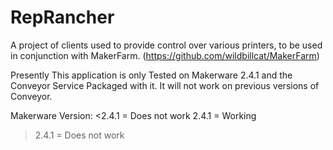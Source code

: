 RepRancher
==========

A project of clients used to provide control over various printers, to be used in conjunction with MakerFarm. (https://github.com/wildbillcat/MakerFarm)

Presently This application is only Tested on Makerware 2.4.1 and the Conveyor Service Packaged with it. It will not work on previous versions of Conveyor.

Makerware Version:
<2.4.1 = Does not work
2.4.1 = Working
>2.4.1 = Does not work
